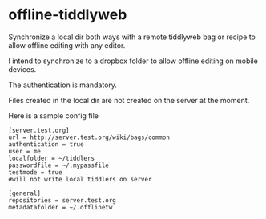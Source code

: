 offline-tiddlyweb
=================

Synchronize a local dir both ways with a remote tiddlyweb bag or recipe to allow offline editing with any editor.

I intend to synchronize to a dropbox folder to allow offline editing on mobile devices.

The authentication is mandatory.

Files created in the local dir are not created on the server at the moment.

Here is a sample config file

```
[server.test.org]
url = http://server.test.org/wiki/bags/common
authentication = true
user = me
localfolder = ~/tiddlers
passwordfile = ~/.mypassfile
testmode = true 
#will not write local tiddlers on server

[general]
repositories = server.test.org
metadatafolder = ~/.offlinetw
```

